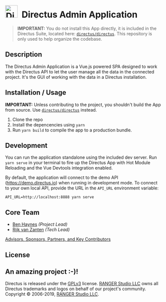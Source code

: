 <h1>
  <img src="https://user-images.githubusercontent.com/522079/43096167-3a1b1118-8e86-11e8-9fb2-7b4e3b1368bc.png" width="40" alt="Directus Logo"/>&nbsp;&nbsp;Directus Admin Application</h1>

> **IMPORTANT:** You do not install this App directly, it is included in the Directus Suite, located here: [`directus/directus`](https://github.com/directus/directus). This repository is only used to help organize the codebase.

## Description

The Directus Admin Application is a Vue.js powered SPA designed to work with the Directus API to let the user manage all the data in the connected project. It's the GUI of working with the data in a Directus installation. 

## Installation / Usage

**IMPORTANT:** Unless contributing to the project, you shouldn't build the App from source. Use [`directus/directus`](/directus/directus) instead.

1. Clone the repo
2. Install the depencencies using `yarn`
3. Run `yarn build` to compile the app to a production bundle.

## Development

You can run the application standalone using the included dev server. Run `yarn serve` in your terminal to fire up the Directus App with Hot Module Reloading and the Vue Devtools integration enabled.

By default, the application will connect to the demo API (https://demo.directus.io) when running in development mode. To connect to your own local API, provide the URL in the `API_URL` environment variable:

```
API_URL=http://localhost:8888 yarn serve
```

## Core Team

* [Ben Haynes](https://github.com/benhaynes) _(Project Lead)_
* [Rijk van Zanten](https://github.com/rijkvanzanten) _(Tech Lead)_

[Advisors, Sponsors, Partners, and Key Contributors](https://directus.io/organization.html#the-team)

## License
## An amazing project :-)!

Directus is released under the [GPLv3](http://www.gnu.org/copyleft/gpl.html) license. [RANGER Studio LLC](https://rangerstudio.com) owns all Directus trademarks and logos on behalf of our project's community. Copyright © 2006-2019, [RANGER Studio LLC](https://rangerstudio.com).
